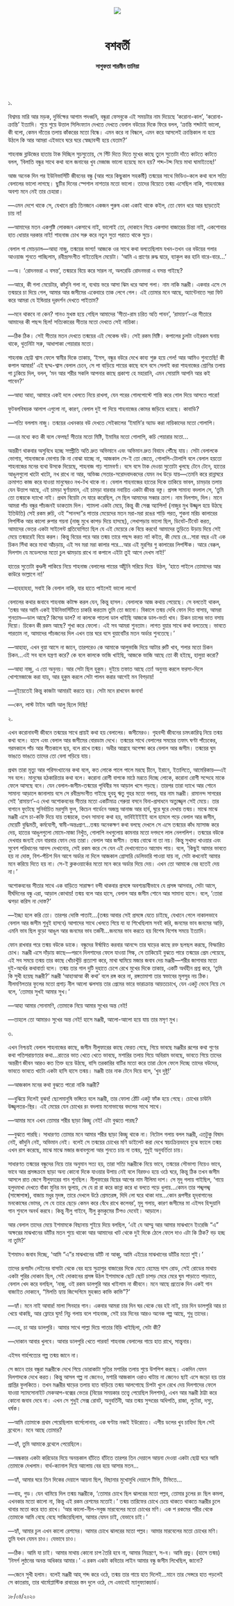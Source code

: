 <div align=center>
<img src=https://images.prothomalo.com/prothomalo-bangla/2021-01/1d75151c-eff9-4e9f-ac28-aebc4618d00f/palo_bangla_og.png />
<br><br>
<h1>বশবর্তী</h1> 
<h4>সাগুফতা শারমীন তানিয়া</h4>
<br><br>
</div>

১.

বিশ্বময় মারি আর মড়ক, দুর্ভিক্ষের আগাম পদধ্বনি, বন্ধুরা ফেসবুকে এই সময়টার নাম দিয়েছে ‘করোনা-কাল’, ‘করোনা-ক্রান্তি’ ইত্যাদি। শুয়ে শুয়ে উত্তাল সিলিংফ্যান দেখতে দেখতে বেলাল বউয়ের দিকে ফিরে বলল, ‘ক্রান্তি শব্দটাই ভালো, কী বলো, কেমন দাঁতের তলায় কাঁকরের মতো বিন্ধে। এমন করে না বিন্ধলে, এমন করে আসলেই ক্রান্তিকাল না হয়ে উঠলে কি আর আমরা এইভাবে ঘরে ঘরে স্বেচ্ছাবন্দী হয়ে যেতাম?’

শাহনাজ ব্লাউজের হাতায় টাক দিচ্ছিল সুচসুতোয়, সে গিঁট দিতে দিতে মুখের কাছে তুলে সুতোটা দাঁতে কাটতে কাটতে বলল, ‘বিলাতি বন্ধুর সাথে কথা বলে জনাবের খুব মেজাজ ভালো হয়েছে মনে হয়? শব্দ-টব্দ নিয়ে মাথা ঘামাইতেছ!’

আজ অনেক দিন পর ইউনিভার্সিটি জীবনের বন্ধু (আর পরে কিছুকাল সহকর্মী) তন্ময়ের সাথে ভিডিও-কলে কথা বলে সত্যি বেলালের ভালো লাগছে। ছুটির দিনের স্পেশাল নাশতার মতো ভালো। তাদের বিয়েতে তন্ময় এসেছিল নাকি, শাহনাজের অবশ্য মনে নেই তার চেহারা।

—এমন দেশে থাকে সে, যেখানে প্রতি তিনজনে একজন পুরুষ একা একাই থাকে কইল, তো ফোন ধরে আর ছাড়তেই চায় না! 

—আমাদের মতন একগুষ্টি লোকজন একসাথে নাই, ভালোই তো, দোকানে গিয়ে একগাদা বাজারের চিন্তা নাই, একশোবার হাত ধোয়ার দরকার নাই! শাহনাজ চোখ সরু করে নতুন সুতা পরাতে থাকে সুচে।

বেলাল গা মোচড়াল—আহা নাজু, তন্ময়ের ভাগ্য! আজকে ওর সাথে কথা বলতেছিলাম যখন-তখন ওর বউয়ের গলার আওয়াজ শুনতে পাচ্ছিলাম, রবীন্দ্রসংগীত গাইতেছিল মেয়েটা। ‘আমি এ প্রাণের রুদ্ধ দ্বারে, ব্যাকুল কর হানি বারে-বারে...’

—অ। ‘রোদনভরা এ বসন্ত’, তন্ময়রে বিয়ে করে সারল না, অলরেডি রোদনভরা এ বসন্ত গাইছে?

—আরে, কী গলা মেয়েটার, কাঁদুনি গলা না, ব্যথায় ভরে আসা ঝিম ধরে আসা গলা। নাম নাকি মঞ্জরী। একবার এসে সে তন্ময়রে চা দিয়ে গেল, আমার আর জসীমের একেবারে তাক লেগে গেল। এই তোমার মনে আছে, অ্যান্টেনাতে সরা ফিট করে আমরা যে ইন্ডিয়ার দূরদর্শন দেখতে পাইতাম?

—মনে থাকবে না কেন? গানও মুখস্ত হয়ে গেছিল আমাদের ‘সীতা-রাম চরিত অতি পাবন’, ‘রামায়ণ’-এর সীতারে আমাদের কী পছন্দ ছিল! সত্যিকারের সীতার মতো দেখতে সেই নায়িকা।

—ঠিক ঠিক। সেই সীতার মতন দেখতে তন্ময়ের এই সেকেন্ড বউ। সেই রকম মিষ্টি। কপালের চুলটা ওইরকম ঘনায় থাকে, থুতনিটা সরু, আধাপাকা পেয়ারার মতো।

শাহনাজ ছোট্ট শ্বাস ফেলে স্বামীর দিকে তাকায়, ‘ইসস, বন্ধুর বউরে দেখে কাব্য শুরু হয়ে গেল! আর আমিও শুনতেছি! কী কপাল আমার!’ এই ছদ্ম-শ্বাস বেলাল চেনে, সে পা বাড়িয়ে পায়ের কাছে বসে বসে সেলাই করা শাহনাজের শ্রোণির তলায় পা ঢুকিয়ে দিল, বলল, ‘মন আর শরীর সকলি আপনার কাছে প্রকাশ্য হে মহারানি, এমন সোয়ামি আপনি আর কই পাবেন?’

—আহা আহা, আমারে একই দলে খেলতে নিয়ে রাখলা, যেন পরের গোলপোস্টে শান্তি করে গোল দিয়ে আসতে পারো!

ফুটবলবিষয়ক আলাপ এগুলো না, কারণ, বেলাল দুই পা দিয়ে শাহনাজের কোমর জড়িয়ে ধরেছে। কাবাডি?

—সত্যি বললাম নাজু। তন্ময়ের এখনকার বউ দেখতে সেইকালের ‘ইমামি’র অ্যাড করা নায়িকাদের মতো গোলাপি।

—এর মধ্যে কত কী বলে ফেলছ! সীতার মতো মিষ্টি, ইমামির মতো গোলাপি, কচি পেয়ারার মতো...

অন্তরীণ থাকবার অসুবিধে হচ্ছে সম্প্রীতি অতি দ্রুত অভিমানে এবং অভিমান দ্রুত বিবাদে পৌঁছে যায়। সেটা বেলালকে ভোগায়, শাহনাজকে ভোগায় কি না বোঝা যাচ্ছে না, আজকাল সে-ই তো জেতে, গোলাপি-টোলাপি বলে বেলাল হয়তো শাহনাজের মনের ব্যথা উসকে দিয়েছে, শাহনাজ গাঢ় শ্যামবর্ণা। বসে বসে টাক দেওয়া সুতোটা খুলছে টেনে টেনে, হাতের আঙুলগুলো খাটো খাটো, নখ রাখে না আর, অভিজ্ঞ সেতার-সরোদবাদকদের যেমন নখ উড়ে যায়—তেমনি করে রান্নাঘরে ক্রমাগত কাজ করে যাওয়া মানুষেরও নখ-টখ থাকে না। বেলাল শাহনাজের হাতের দিকে তাকিয়ে ভাবল, চামড়ার তলায় যেন উত্তাপ আছে, এই চামড়া ঘুর্ণায়মান, এই চামড়া বারবার নবায়িত একটা জীবন্ত বস্তু। প্রসঙ্গ সামান্য বদলাল সে, ‘তুমি তো তন্ময়কে দ্যাখো নাই। প্রথম বিয়েটা সে যারে করেছিল, সে ছিল আমাদের সব্বার ক্রাশ। নাম দিলশাদ, দিল। মানে আমরা পাঁচ বন্ধুর পাঁচজনই ডাকতাম দিল। শ্যামলা একটা মেয়ে, কিন্তু কী সেক্স অ্যাপিল! (নাজুর মুখ উজ্জ্বল হয়ে উঠছে ইতিউতি) সেই রকম রুচি, ওই “সানন্দা”র পাতার মেয়েদের মতন মরা-মরা রঙের শাড়ি পরত, শুকনা মরিচ কালারের লিপস্টিক আর কালো রুপার গয়না (নাজু মুখে কাপড় দিয়ে হাসছে), লেখাপড়ায় ভালো ছিল, ডিবেট-টিবেট করত, আমাদের ভেতর একটা সাইলেন্ট প্রতিযোগিতা ছিল যে এই মেয়েরে কে বিয়ে করবে! আমাদের তুড়িতে উড়ায় দিয়ে সেই মেয়ে তন্ময়রেই বিয়ে করল। কিন্তু বিয়ের পরে আর তন্ময় তারে পছন্দ করত না! কইত, কী মেয়ে রে...সারা বছর এই এক চিকন সিঁথা করে মাথা আঁচড়ায়, এই সব মরা মরা কালার পরে...আর এই মুরগির গু কালারের লিপস্টিক। আরে বেক্কল, দিলশাদ যে মডেলদের মতো চুল ঝামড়ায় রাখে না কপালে এইটা তুই আগে দেখস নাই!’

হাতের সুতোটা কুণ্ডলী পাকিয়ে নিয়ে শাহনাজ বেলালের পায়ের আঁটুনি সরিয়ে দিয়ে  উঠল, ‘হাতে পাইলে তোমাদের আর কাউরে ভাল্লাগে না!’

—হাহহাহহা, সবাই কি বেলাল নাকি, যার হাতে পাইলেই ভালো লাগে!

বেলালের কথার জবাবে শাহনাজ কটাক্ষ করল যেন, কিন্তু হাসল। বেলালকে আজ কথায় পেয়েছে। সে বলতেই থাকল, ‘তন্ময় আর আমি একই ইউনিভার্সিটিতে চাকরি করতাম তুমি তো জানো। বিকালে তন্ময় দেখি ফোন দিত বাসায়, আমরা শুনতাম—ডাল আছে? কিসের ডাল? না কালকে পাতলা ডাল খাইছি আজকে ডাল-ভর্তা খাব। চিকন চালের ভাত বসায় দিয়ো। চিকেন কী রকম আছে? শুখা করে ফেলো। এই সব আমরা শুনতাম। লাগত বুয়ার সাথে কথা বলতেছে। ভাবতে পারতাম না, আমাদের পাঁচজনের দিল এখন তার ঘরে বসে বুয়াবেটির মতন অর্ডার শুনতেছে।’ 

—আহাহা, এখন বুয়া আসে না জানে, তারপরেও কে আমাকে আলুভাজি দিয়ে আটার রুটি খাব, শলার মতো চিকন চিকন...এই সব বলে যন্ত্রণা করে? কে বলে কালকে ভাজি খাইছি, আজকে ভাজি আছে তো কী হইছে, হালুয়া করো?

—আহা নাজু, এ তো অনুনয়। আর সেটা ছিল হুকুম। দুইয়ে তফাত আছে তো! অনুনয় করলে ফরসা-দিলে খোশমেজাজে করা যায়, আর হুকুম করলে সেটা পালন করার আগেই মন বিগড়ায়!

—দুইয়েতেই কিন্তু কাজটা আমারই করতে হয়। সেটা মনে রাখবেন জনাব!

—কেন, লাস্ট টাইম আমি আলু ছিলে দিছি!

২.

এখন করোনাবন্দী জীবনে তন্ময়ের সাথে প্রায়ই কথা হয় বেলালের। জসীমেরও। গৃহবন্দী জীবনের চমৎকারিত্ব নিয়ে তন্ময় কথা বলে। হাসে এবং বেলাল আর জসীমের বোরডাম দেখে। তন্ময়ের সাথে বেলালের সময়ের তফাৎ ঘণ্টা পাঁচেকের, গরমকালে পাঁচ আর শীতকালে ছয়, বলে রাখে তন্ময়। অধীর আগ্রহে অপেক্ষা করে বেলাল আর জসীম। তন্ময়ের ঘুম ভাঙতে ভাঙতে তাদের তো বেলা গড়িয়ে যায়।

প্রথম তারা মৃত্যু আর পরিসংখ্যানের কথা বলে, কত লোকে পালে পালে মরছে চীনে, ইরানে, ইতালিতে, আমেরিকায়—এই সব বলে। মানুষের হঠকারিতার কথা বলে। করোনা রোগী বাপকে মাঠে মরতে দিচ্ছে লোকে, করোনা রোগী সন্দেহে মাকে ফেলে আসছে বনে। যেন বেলাল-জসীম-তন্ময়ের পৃথিবীর সব আড়াল খসে পড়ছে। তারপর তারা দ্যাখে আর শোনে সামান্য আড়ালে জানালায় বসে সে রবীন্দ্রসংগীত গাইছে হুবহু ঋতু গুহর মতো গলায়, যার নাম মঞ্জরী। রামানন্দ সাগরের সেই ‘রামায়ণ’-এ দেখা অশোকবনের সীতার মতো একটিমাত্র গেরুয়া বসনে বিনা-প্রসাধনে অত্যুজ্জ্বল সেই মেয়ে। তার বাগানে ফুটেছে সুনির্বাচিত মরসুমি ফুল, কিচেন গার্ডেনে অজস্র আনাজ আর হার্ব, ঘুরে ঘুরে দেখায় তন্ময়। মাঝে মাঝে মঞ্জরী এসে চা-কফি দিয়ে যায় তন্ময়কে, তখন সামান্য কথা হয়, ভাবিইইইইই বলে হামলে পড়ে বেলাল আর জসীম, মেয়েটি বুদ্ধিমতী, কর্মযোগী, স্বামী-অন্তঃপ্রাণ...তন্ময় অনেকক্ষণ কথা বলছে দেখলে সে এসে তন্ময়ের কাঁধ ম্যাসাজ করে দেয়, হাতের আঙুলগুলো মোমে-মাজা নিখুঁত, গোলাপি নখগুলোয় কামনার মতো দগদগে লাল নেলপলিশ। তন্ময়ের বউকে দেখবার জন্যই যেন বারবার ফোন দেয় তারা। বেলাল আর জসীম। তন্ময় বোঝে না তা নয়। কিন্তু সুখাদ্য খাওয়ার এবং সুবেশ পরিধানের আনন্দ দেখানোয়, সেই রকম করে সে যেন এই দেখানোতেও আমোদ পায়। বলে, ‘কিছুই আমার ভাবতে হয় না দোস্ত, বিশ-পঁচিশ দিন আগে অর্ডার না দিলে আজকাল গ্রোসারি ডেলিভারি পাওয়া যায় না, সেটা কখনোই আমার মনে করিয়ে দিতে হয় না। সে-ই ক্লকওয়ার্কের মতো মনে করে অর্ডার দিয়ে দেয়। এখন তো আমাকে বের হতেই দেয় না।’

অশোকবনের সীতার সাথে এক বাড়িতে সারাক্ষণ বন্দী থাকবার প্রসঙ্গে অবশ্যম্ভাবীভাবে যে প্রসঙ্গ আসবার, সেটা আসে, দীর্ঘদিনের বন্ধু এরা, আড়াল কোথায়! তন্ময় বলে আর হাসে, বেলাল আর জসীম শোনে আর সামান্য হাসে। বলে, ‘তোরা ঝগড়া করিস না দোস্ত?’

—ইচ্ছা হলে করি তো। তারপর দোস্তি পাতাই...(তন্ময় আবার সেই প্রসঙ্গে যেতে চাইছে, যেখানে গেলে নাকালভাবে বেলাল আর জসীম শুধুই হাসবে) আপাদের সাথে খেলতে গিয়ে যা যা শিখেছিলাম সবই করি, জনমের ভাব জনমের আড়ি, এমনি ভাব ছিল বুড়ো আঙুল আর জনমের ভাব তর্জনী...জনমের ভাব করতে হয় বিশেষ বিশেষ সময়ে ইত্যাদি।

ফোন রাখবার পরে তন্ময় বউকে ডাকে। বন্ধুদের ঈর্ষান্বিত করবার আনন্দে তার ঘাড়ের কাছে রক্ত ছলছল করছে, বিস্ফারিত চোখ। মঞ্জরী এসে দাঁড়ায় কাছে—পরনে দিলশাদের ফেলে যাওয়া সিল্ক, সে তাকিয়েই বুঝতে পারে তন্ময়ের প্রেম পেয়েছে, এই সব সময়ে তন্ময় তার কাছে খোঁচাখুঁচি প্রত্যাশা করে, মাথা ঘামিয়ে মজার জবাব দেয় মঞ্জরী—শরীর জাগাবার মতো দুই-অর্থের কথাবার্তা বলে। তন্ময় তার গাল দুটি দুহাতে চেপে রেখে মুখের দিকে তাকায়, একটি অর্থহীন প্রশ্ন করে, ‘তুমি কি সুখী হয়েছ মঞ্জরী?’ মঞ্জরী ‘আহাআআ কী কথা’ বলে রঙ্গ করে না, রঙ্গতামাশা তার স্বভাবের মূলসুর নয় ঠিক। নীলমণিলতার ফুলের মতো প্রগাঢ় নীল আলো ঝলসায় তার প্রেমের ভারে ভারাক্রান্ত আয়তচোখে, যেন একটু ভেবে নিয়ে সে বলে, ‘তোমার সুখই আমার সুখ।’

—আহা আমার সোনামণি, তোমাকে নিয়ে আমার সুখের অন্ত নেই!

—তাহলে তো আমারও সুখের অন্ত নেই! হাসে মঞ্জরী, আলো-আলো হয়ে যায় তার মসৃণ মুখ।

৩.

এখন নিশ্চয়ই বেলাল শাহনাজের কাছে, জসীম নীলুফারের কাছে ফেরত গেছে, গিয়ে ভাবছে মঞ্জরীর রূপের কথা গুণের কথা পতিপরায়ণতার কথা...রাতের ভাত খেতে খেতে ভাবছে, মশারির তলায় গিয়ে অবিরাম ভাবছে, ভাবতে গিয়ে তাদের অন্তরীণ জীবন আরও কত তিক্ত হয়ে উঠছে, বাসি তরকারির বাটির মতো করে তারা ঠেলে ফেলে দিচ্ছে তাদের বউদের, ভাবতে ভাবতে খাটো একটা হাসি হাসে তন্ময়। মঞ্জরী তার নাক টেনে দিয়ে বলে, ‘খুব দুষ্টু!’

—আজকাল মনের কথা বুঝতে পারো নাকি মঞ্জরী?

—বুঝিয়ে দিলেই বুঝব! ছেলেমানুষি ভঙ্গিতে বলে মঞ্জরী, তার ফোলা ঠোঁট একটু ফাঁক হয়ে গেছে। চোখের চাউনি উজ্জ্বলতর-স্থির। এই মেয়ের যেন চোখের রং বদলায় মনোভাবের বদলের সাথে সাথে।

—আমার মনে এখন তোমার শরীর ছাড়া কিচ্ছু নেই! এটা বুঝতে পারছ?

—বুঝতে পারছি। সাধারণত তোমার মনে আমার শরীর ছাড়া কিচ্ছু থাকে না। নিটোল গলায় বলল মঞ্জরী, এতটুকু বিষাদ নেই, কাঁদুনি নেই, অভিমান নেই। বলেই সে তন্ময়ের চোখের মণি ডাইলেট করা দেখে স্বয়ংক্রিয়ভাবে বুঝে ফ্যালে তন্ময় এখন রাগ করেছে, মাঝে মাঝে মজার জবাবগুলো আর শুনতে চায় না তন্ময়, শুধুই অনুবর্তিতা চায়।

সাধারণত তন্ময়ের বন্ধুদের নিয়ে তার অনুমান সত্য হয়, তারা সত্যি মঞ্জরীকে নিয়ে ভাবে, তন্ময়ের সৌভাগ্য নিয়েও ভাবে, ভাবে আর প্রসঙ্গক্রমে ছাড়া অন্য কোনো দিকে যাওয়ার উপায় নেই বলে বিরক্তও হয়ে ওঠে ঘরে, কিন্তু ঠিক তখন জসীম আসলে রাত জেগে নীলুফারের গান শুনছিল। নীলুফারের বিয়ের আগের নাম নীলিমা দাশ। সে মৃদু গলায় গাইছিল, ‘গায়ে হলুদমাখা দেখতে বাঁকা মুনির মন ভুলায়, সে যে রা রা করে কান্না করে ধা বলতে পড়ে ধুলায়...কেমন তার শঙ্খপঙ্খ (সাঙ্গোপাঙ্গ), বাজায় মধুর মৃদঙ্গ, তারে দেখলে উঠে প্রেমতরঙ্গ, দিদি লো ঘরে থাকা দায়…কোন রূপসীর হৃদ্‌বাগানের মনকোষের ভোমর, সে যে তারে ছেড়ে কেমন করে বেঁধে রাখে কলেবর’, মৃদু গলায়, কারণ জসীমের মা এইসব হিন্দুয়ানি গান শুনলে অনর্থ করবে। কিন্তু নীলু গাইবে, নীলু কুমকুমের টিপও দেবেই। আড়ালে।

আর বেলাল তাদের মেয়ে ইশমামকে বিছানায় শুইয়ে দিয়ে বলছিল, ‘এই যে আম্মু আর আমার মাঝখানে ইংরেজি “এ” অক্ষরের মাঝখানের ডাঁটির মতন শুয়ে থাকো আর আমাদের খাট থেকে দুই দিকে ঠেলে ফেলে দাও এটা কি ঠিক? বড় হচ্ছ না তুমি?’

ইশমামও জবাব দিচ্ছে, ‘আমি “এ”র মাঝখানের ডাঁটি না আব্বু, আমি এইচের মাঝখানের ডাঁটির মতো শুই।’

তাদের রূপচাঁদ লেইনের বাসাটা থেকে বের হয়ে সুত্রাপুর বাজারের দিকে যেতে হেমেন্দ্র দাস রোড, সেই রোডের মাথায় একটা পুরির দোকান ছিল, সেই দোকানের প্রসঙ্গ উঠল ইশমামকে ছোট ছোট চাপড় মেরে মেরে ঘুম পাড়াতে পাড়াতে, বেলাল খেদ করে বলছিল, ‘নাজু, ওই রকম ডালপুরি আর খাইলাম না জীবনে। মনে আছে প্রত্যেক দিন একই গান বাজাইত দোকানে, “মিলতি হ্যায় জিন্দেগিমে মুহব্বত কাভি কাভি”?’

—হ্যাঁ। মনে নাই আবার! মালা সিনহার গান। একবার আমরা চার দিন ঘর থেকে বের হই নাই, চার দিন ডালপুরি আর চা খেয়ে থাকছি, আর ফ্লোরে ঘুম! নিচু গলায় বলে শাহনাজ, সেই চার দিনের আরও অনেক গল্প আছে, শুধু তাদের।

—এহ, চা আর ডালপুরি। আমার সাথে পাল্লা দিয়ে পাতার বিড়ি খাইছিলা, সেটা কী?

—দোকান আবার খুলবে। আবার ডালপুরি খেতে পারবা! শাহনাজ বেলালের গায়ে হাত রাখে, সান্ত্বনার।

এইসব গার্হপত্যের গল্প তন্ময় জানে না।

সে জানে তার বন্ধুরা মঞ্জরীকে দেখে গিয়ে ডোরাকাটা সুতির মশারির তলায় শুয়ে উশপিশ করছে। একদিন যেমন দিলশাদকে দেখে করত। কিন্তু আসল গল্প না জেনেও, মশারি আজকাল ওরাও খাটায় না জেনেও ছাই এসে জড়ো হয় তার প্রাপ্তির ফুলকিতে। তখন মঞ্জরীর ঘাড়ের তলায় হাত বাড়িয়ে তন্ময় আলগোছে চিপটা খুলে রেখে দেয় দিলশাদের ফেলে যাওয়া স্যামসোনাইট মেকআপ-বক্সের ভেতর (বিয়ের সময়কার তত্ত্বে পেয়েছিল দিলশাদ), এখন আর মঞ্জরী ঠাট্টা করে কোনো জবাব দেবে না। এখন সে শুধুই সেক্স রোবট, অনুবর্তিনী, আর তন্ময় সুন্দরের অধিপতি, রাজা, লুটেরা, দস্যু, ধর্ষক।

—আমি তোমাকে প্রথম পেয়েছিলাম বার্সেলোনায়, এক ঘণ্টায় নব্বই ইউরোতে। এশীয় ডলের খুব চাহিদা ছিল সেই ব্রথেলে। মনে আছে তোমার?

—হ্যাঁ, তুমি আমাকে ব্রথেলে পেয়েছিলে।

—অন্ধকার একটা করিডোর দিয়ে অনন্তকাল হাঁটতে হাঁটতে তারপর তিন দেয়ালে আয়না দেওয়া একটা ছোট্ট ঘরে আমি তোমাকে দেখলাম। বার্থ-ক্যানাল দিয়ে আলোয় বের হয়ে আসার মতন...

—হ্যাঁ, আমার ঘরে তিন দিকের দেয়ালে আয়না ছিল, বিছানার মুখোমুখি দেয়ালে টিভি, টিভিতে...

—বাহ, গুড। যেন থামিয়ে দিল তন্ময় মঞ্জরীকে, ‘তোমার চোখে ছিল ঝালরের মতো পল্লব, তোমার চুলের রং ছিল কমলা, এখনকার মতো কালো না, কিন্তু এই রকম রেশমের মতোই।’ তন্ময় তারিফের চোখে চেয়ে থাকতে থাকতে মঞ্জরীর চুলে থাবার মতো করে হাত রাখে। ‘আর কালো-নীল-সবুজ মারবেলের মতো চোখের মণি। এক শ রকমের শরীর থেকে তোমাকে আমি বেছে বেছে সাজিয়েছিলাম, আমার যেমন চাই, যেভাবে চাই।’

—হ্যাঁ, আমার চুল এখন কালো রেশমের। আমার চোখে ঝালরের মতো পল্লব। আমার মারবেলের মতো চোখের মণি। তুমি যখন যেমন চাও। যেভাবে চাও।

—ঠিক। আমি যা চাই। আমার মাথায় কোনো চাপ তৈরি হবে না, আমার নিয়ন্ত্রণে, স-ব। আমি প্রভু। (হাসে তন্ময়) ‘নিসর্গ লুণ্ঠনের অনন্ত অধিকার আমার।’ এ রকম একটা কবিতার লাইন আমার বন্ধু জসীম লিখেছিল, জানো?

—জেনে সুখী হলাম। বলেই মঞ্জরী আহ্‌ শব্দ করে ওঠে, তন্ময় তার গায়ে হাত দিলেই...মানে তার সেন্সরে হাত পড়লেই সে কাতরায়, তার থার্মোপ্লাস্টিক রাবারের স্তন দুলে ওঠে, সে এভাবেই ম্যানুফ্যাকচার্ড।

১৮/০৪/২০২০

